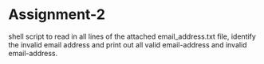 # Assignment-2
shell script to read in all lines of the attached email_address.txt file, identify the invalid email address and print out all valid email-address and invalid email-address.
